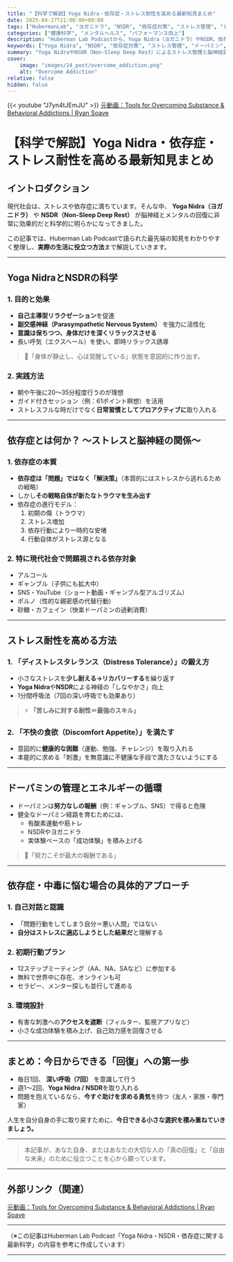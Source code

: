 ```yaml
---
title: "【科学で解説】Yoga Nidra・依存症・ストレス耐性を高める最新知見まとめ"
date: 2025-04-27T21:00:00+09:00
tags: ["HubermanLab", "ヨガニドラ", "NSDR", "依存症対策", "ストレス管理", "ドーパミン調整"]
categories: ["健康科学", "メンタルヘルス", "パフォーマンス向上"]
description: "Huberman Lab Podcastから、Yoga Nidra（ヨガニドラ）やNSDR、依存症の科学、ストレス耐性向上法、ドーパミン管理に関する最先端の内容を要約・整理。実生活に活かせる具体策までわかりやすく解説します。"
keywords: ["Yoga Nidra", "NSDR", "依存症対策", "ストレス管理", "ドーパミン", "HubermanLab", "脳科学", "自己成長"]
summary: "Yoga NidraやNSDR（Non-Sleep Deep Rest）によるストレス管理と脳神経調整法、依存症からの回復戦略、現代社会に潜む中毒性行動について科学的に解説。生活に役立つ実践法も紹介。"
cover:
    image: "images/24_post/overcome_addiction.png"
    alt: "Overcome Addiction"
relative: false
hidden: false
---
```


{{< youtube "J7yn4tJEmJU" >}}
[元動画：Tools for Overcoming Substance & Behavioral Addictions | Ryan Soave](https://www.youtube.com/watch?v=J7yn4tJEmJU)

# 【科学で解説】Yoga Nidra・依存症・ストレス耐性を高める最新知見まとめ

## イントロダクション

現代社会は、ストレスや依存症に満ちています。そんな中、 **Yoga Nidra（ヨガニドラ）** や **NSDR（Non-Sleep Deep Rest）** が脳神経とメンタルの回復に非常に効果的だと科学的に明らかになってきました。

この記事では、Huberman Lab Podcastで語られた最先端の知見をわかりやすく整理し、**実際の生活に役立つ方法**まで解説していきます。

---

## Yoga NidraとNSDRの科学

### 1. 目的と効果

- **自己主導型リラクゼーション**を促進
-  **副交感神経（Parasympathetic Nervous System）** を強力に活性化
- **意識は保ちつつ、身体だけを深くリラックスさせる**
- 長い呼気（エクスヘール）を使い、即時リラックス誘導

> 🧠「身体が静止し、心は覚醒している」状態を意図的に作り出す。

### 2. 実践方法

- 朝や午後に20〜35分程度行うのが理想
- ガイド付きセッション（例：61ポイント瞑想）を活用
- ストレスフルな時だけでなく**日常習慣としてプロアクティブに**取り入れる

---

## 依存症とは何か？ 〜ストレスと脳神経の関係〜

### 1. 依存症の本質

- **依存症は「問題」ではなく「解決策」**（本質的にはストレスから逃れるための戦略）
- しかし**その戦略自体が新たなトラウマを生み出す**
- 依存症の進行モデル：
  1. 初期の傷（トラウマ）
  2. ストレス増加
  3. 依存行動により一時的な安堵
  4. 行動自体がストレス源となる

### 2. 特に現代社会で問題視される依存対象

- アルコール
- ギャンブル（子供にも拡大中）
- SNS・YouTube（ショート動画・ギャンブル型アルゴリズム）
- ポルノ（性的な親密感の代替行動）
- 砂糖・カフェイン（快楽ドーパミンの過剰消費）

---

## ストレス耐性を高める方法

### 1. 「ディストレスタレランス（Distress Tolerance）」の鍛え方

- 小さなストレスを**少し耐える→リカバリーする**を繰り返す
- **Yoga Nidra**や**NSDR**による神経の「しなやかさ」向上
- 1分間呼吸法（7回の深い呼吸でも効果あり）

> ⚡ **「苦しみに対する耐性＝最強のスキル」**

### 2. 「不快の食欲（Discomfort Appetite）」を満たす

- 意図的に**健康的な困難**（運動、勉強、チャレンジ）を取り入れる
- 本能的に求める「刺激」を無意識に不健康な手段で満たさないようにする

---

## ドーパミンの管理とエネルギーの循環

- ドーパミンは**努力なしの報酬**（例：ギャンブル、SNS）で得ると危険
- 健全なドーパミン経路を育むためには、
  - 有酸素運動や筋トレ
  - NSDRやヨガニドラ
  - 実体験ベースの「成功体験」を積み上げる

> 🎯「努力こそが最大の報酬である」

---

## 依存症・中毒に悩む場合の具体的アプローチ

### 1. 自己対話と認識

- 「問題行動をしてしまう自分＝悪い人間」ではない
- **自分はストレスに適応しようとした結果だ**と理解する

### 2. 初期行動プラン

- 12ステップミーティング（AA、NA、SAなど）に参加する
- 無料で世界中に存在、オンラインも可
- セラピー、メンター探しも並行して進める

### 3. 環境設計

- 有害な刺激への**アクセスを遮断**（フィルター、監視アプリなど）
- 小さな成功体験を積み上げ、自己効力感を回復させる

---

## まとめ：今日からできる「回復」への第一歩

- 毎日1回、 **深い呼吸（7回）** を意識して行う
- 週1〜2回、**Yoga Nidra / NSDR**を取り入れる
- 問題を抱えているなら、**今すぐ助けを求める勇気**を持つ（友人・家族・専門家）

人生を自分自身の手に取り戻すために、**今日できる小さな選択を積み重ねていきましょう。**

---

> 本記事が、あなた自身、またはあなたの大切な人の「真の回復」と「自由な未来」のために役立つことを心から願っています。

---

## 外部リンク（関連）

[元動画：Tools for Overcoming Substance & Behavioral Addictions | Ryan Soave](https://www.youtube.com/watch?v=J7yn4tJEmJU)

---

（※この記事はHuberman Lab Podcast「Yoga Nidra・NSDR・依存症に関する最新科学」の内容を参考に作成しています）

---
